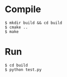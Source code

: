 # Compile

```shell
$ mkdir build && cd build
$ cmake ..
$ make
```

# Run

```shell
$ cd build
$ python test.py
```
